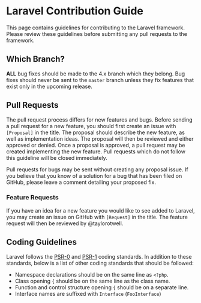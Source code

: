 # Laravel Contribution Guide

This page contains guidelines for contributing to the Laravel framework. Please review these guidelines before submitting any pull requests to the framework.

## Which Branch?

**ALL** bug fixes should be made to the 4.x branch which they belong. Bug fixes should never be sent to the `master` branch unless they fix features that exist only in the upcoming release.

## Pull Requests

The pull request process differs for new features and bugs. Before sending a pull request for a new feature, you should first create an issue with `[Proposal]` in the title. The proposal should describe the new feature, as well as implementation ideas. The proposal will then be reviewed and either approved or denied. Once a proposal is approved, a pull request may be created implementing the new feature. Pull requests which do not follow this guideline will be closed immediately.

Pull requests for bugs may be sent without creating any proposal issue. If you believe that you know of a solution for a bug that has been filed on GitHub, please leave a comment detailing your proposed fix.

### Feature Requests

If you have an idea for a new feature you would like to see added to Laravel, you may create an issue on GitHub with `[Request]` in the title. The feature request will then be reviewed by @taylorotwell.

## Coding Guidelines

Laravel follows the [PSR-0](https://github.com/php-fig/fig-standards/blob/master/accepted/PSR-0.md) and [PSR-1](https://github.com/php-fig/fig-standards/blob/master/accepted/PSR-1-basic-coding-standard.md) coding standards. In addition to these standards, below is a list of other coding standards that should be followed:

- Namespace declarations should be on the same line as `<?php`.
- Class opening `{` should be on the same line as the class name.
- Function and control structure opening `{` should be on a separate line.
- Interface names are suffixed with `Interface` (`FooInterface`)
